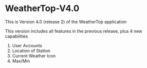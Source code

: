 # WeatherTop-V4.0

This is Version 4.0 (release 2) of the WeatherTop application

This version includes all features in the previous release, plus 4 new capabilities
1. User Accounts
2. Location of Station
3. Current Weather Icon
4. Max/Min
